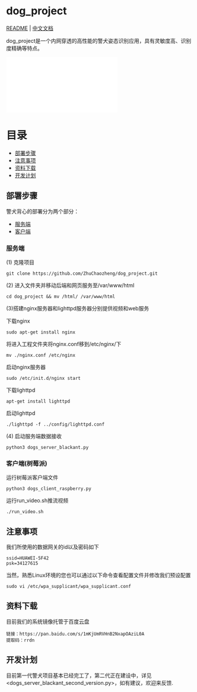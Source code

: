 # dog_project

[README](README.md) | [中文文档](README_zh.md)

dog_project是一个内网穿透的高性能的警犬姿态识别应用，具有灵敏度高、识别度精确等特点。

<iframe src="//player.bilibili.com/player.html?aid=34108348&cid=80990288&page=1" scrolling="no" border="0" frameborder="no" framespacing="0" allowfullscreen="true"> </iframe>

# 目录

<!-- vim-markdown-toc GFM -->

* [部署步骤](#部署步骤)
* [注意事项](#注意事项)
* [资料下载](#资料下载)
* [开发计划](#开发计划)

<!-- vim-markdown-toc -->
## 部署步骤

警犬背心的部署分为两个部分：

* [服务端](#服务端)
* [客户端](#客户端)

### 服务端

(1) 克隆项目

```
git clone https://github.com/ZhuChaozheng/dog_project.git
```

(2) 进入文件夹并移动后端和网页服务至/var/www/html

```
cd dog_project && mv /html/ /var/www/html
```

(3)搭建nginx服务器和lighttpd服务器分别提供视频和web服务

下载nginx

```
sudo apt-get install nginx
```

将进入工程文件夹将nginx.conf移到/etc/nginx/下

```
mv ./nginx.conf /etc/nginx
```

启动nginx服务器

```
sudo /etc/init.d/nginx start
```

下载lighttpd

```
apt-get install lighttpd
```

启动lighttpd

```
./lighttpd -f ../config/lighttpd.conf
```

(4) 启动服务端数据接收

```
python3 dogs_server_blackant.py
```

### 客户端(树莓派)

运行树莓派客户端文件

```
python3 dogs_client_raspberry.py
```

运行run_video.sh推流视频
```
./run_video.sh
```

## 注意事项
我们所使用的数据网关的id以及密码如下
```
ssid=HUAWEI-5F42
psk=34127615
```
当然，熟悉Linux环境的您也可以通过以下命令查看配置文件并修改我们预设配置
```
sudo vi /etc/wpa_supplicant/wpa_supplicant.conf
```
## 资料下载
目前我们的系统镜像托管于百度云盘
```
链接：https://pan.baidu.com/s/1mKjUmRVHnB2NxapOAziL0A 
提取码：rrdn 
```
## 开发计划
目前第一代警犬项目基本已经完工了，第二代正在建设中，详见<dogs_server_blackant_second_version.py>，如有建议，欢迎来反馈.

